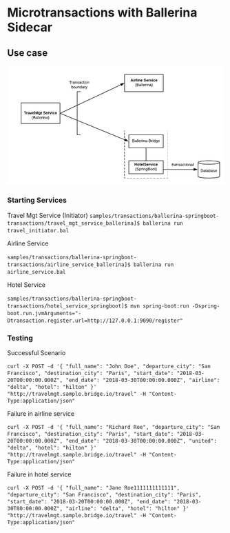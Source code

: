 # Microtransactions with Ballerina Sidecar


## Use case

![Ballerina Microtransactions with Spring Boot](images/transactions.png "Ballerina Microtransactions with Spring Boot")
 
 
 
 
### Starting Services

Travel Mgt Service (Initiator)
`` samples/transactions/ballerina-springboot-transactions/travel_mgt_service_ballerina]$ ballerina run travel_initiator.bal  `` 
 
Airline Service 

``` samples/transactions/ballerina-springboot-transactions/airline_service_ballerina]$ ballerina run airline_service.bal ```
 
 
Hotel Service

``` samples/transactions/ballerina-springboot-transactions/hotel_service_springboot]$ mvn spring-boot:run -Dspring-boot.run.jvmArguments="-Dtransaction.register.url=http://127.0.0.1:9090/register" ```
 ### Testing 
Successful Scenario 
``` 
curl -X POST -d '{ "full_name": "John Doe", "departure_city": "San Francisco", "destination_city": "Paris", "start_date": "2018-03-20T00:00:00.000Z", "end_date": "2018-03-30T00:00:00.000Z", "airline": "delta", "hotel": "hilton" }'  "http://travelmgt.sample.bridge.io/travel" -H "Content-Type:application/json"
```

Failure in airline service 
```
curl -X POST -d '{ "full_name": "Richard Roe", "departure_city": "San Francisco", "destination_city": "Paris", "start_date": "2018-03-20T00:00:00.000Z", "end_date": "2018-03-30T00:00:00.000Z", "united": "delta", "hotel": "hilton" }'  "http://travelmgt.sample.bridge.io/travel" -H "Content-Type:application/json"
```

Failure in hotel service 
```
curl -X POST -d '{ "full_name": "Jane Roe1111111111111", "departure_city": "San Francisco", "destination_city": "Paris", "start_date": "2018-03-20T00:00:00.000Z", "end_date": "2018-03-30T00:00:00.000Z", "airline": "delta", "hotel": "hilton" }'  "http://travelmgt.sample.bridge.io/travel" -H "Content-Type:application/json"
```



